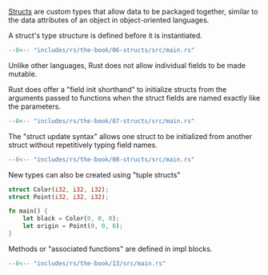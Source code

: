 [Structs](https://doc.rust-lang.org/book/ch05-00-structs.html) are custom types that allow data to be packaged together, similar to the data attributes of an object in object-oriented languages.

A struct's type structure is defined before it is instantiated.


```rs
--8<-- "includes/rs/the-book/06-structs/src/main.rs"
```

Unlike other languages, Rust does not allow individual fields to be made mutable.

Rust does offer a "field init shorthand" to initialize structs from the arguments passed to functions when the struct fields are named exactly like the parameters.

```rs hl_lines="19 20" title="Field init shorthand"
--8<-- "includes/rs/the-book/07-structs/src/main.rs"
```

The "struct update syntax" allows one struct to be initialized from another struct without repetitively typing field names.


```rs hl_lines="13" title="Struct update syntax"
--8<-- "includes/rs/the-book/08-structs/src/main.rs"
```

New types can also be created using "tuple structs"

```rs title="Tuple structs"
struct Color(i32, i32, i32);
struct Point(i32, i32, i32);

fn main() {
    let black = Color(0, 0, 0);
    let origin = Point(0, 0, 0);
}
```

Methods or "associated functions" are defined in impl blocks.

```rs hl_lines="7-15"
--8<-- "includes/rs/the-book/13/src/main.rs"
```
